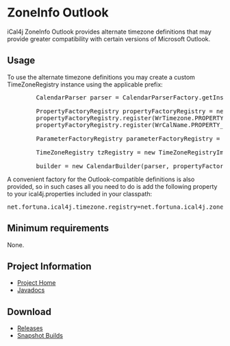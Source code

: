 # ZoneInfo Outlook

iCal4j ZoneInfo Outlook provides alternate timezone definitions that may provide greater compatibility with certain versions of Microsoft Outlook.

## Usage

To use the alternate timezone definitions you may create a custom TimeZoneRegistry instance using the applicable prefix:

<pre>
        CalendarParser parser = CalendarParserFactory.getInstance().createParser();
        
        PropertyFactoryRegistry propertyFactoryRegistry = new PropertyFactoryRegistry();
        propertyFactoryRegistry.register(WrTimezone.PROPERTY_NAME, WrTimezone.FACTORY);
        propertyFactoryRegistry.register(WrCalName.PROPERTY_NAME, WrCalName.FACTORY);
        
        ParameterFactoryRegistry parameterFactoryRegistry = new ParameterFactoryRegistry();
        
        TimeZoneRegistry tzRegistry = new TimeZoneRegistryImpl("zoneinfo-outlook/");
        
        builder = new CalendarBuilder(parser, propertyFactoryRegistry, parameterFactoryRegistry, tzRegistry);
</pre>

A convenient factory for the Outlook-compatible definitions is also provided, so in such cases all you need to do is add the following property to your ical4j.properties included in your classpath:

<pre>
net.fortuna.ical4j.timezone.registry=net.fortuna.ical4j.zoneinfo.outlook.OutlookTimeZoneRegistryFactory
</pre>

## Minimum requirements

None.

## Project Information

* [Project Home](http://github.com/ical4j/ical4j-zoneinfo-outlook/)
* [Javadocs](http://ical4j.github.io/docs/ical4j-zoneinfo-outlook/api/)

## Download

* [Releases](https://sourceforge.net/projects/ical4j/files/ical4j-zoneinfo-outlook/)
* [Snapshot Builds](http://m2.modularity.net.au/snapshots/net/fortuna/ical4j/ical4j-zoneinfo-outlook/)
